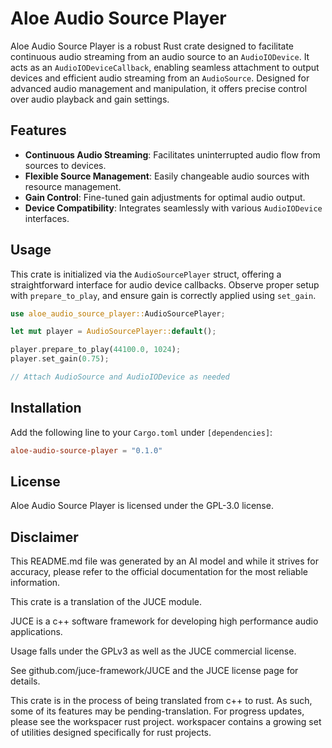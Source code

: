 # Aloe Audio Source Player

Aloe Audio Source Player is a robust Rust crate designed to facilitate continuous audio streaming from an audio source to an `AudioIODevice`. It acts as an `AudioIODeviceCallback`, enabling seamless attachment to output devices and efficient audio streaming from an `AudioSource`. Designed for advanced audio management and manipulation, it offers precise control over audio playback and gain settings.

## Features
- **Continuous Audio Streaming**: Facilitates uninterrupted audio flow from sources to devices.
- **Flexible Source Management**: Easily changeable audio sources with resource management.
- **Gain Control**: Fine-tuned gain adjustments for optimal audio output.
- **Device Compatibility**: Integrates seamlessly with various `AudioIODevice` interfaces.

## Usage
This crate is initialized via the `AudioSourcePlayer` struct, offering a straightforward interface for audio device callbacks. Observe proper setup with `prepare_to_play`, and ensure gain is correctly applied using `set_gain`.

```rust
use aloe_audio_source_player::AudioSourcePlayer;

let mut player = AudioSourcePlayer::default();

player.prepare_to_play(44100.0, 1024);
player.set_gain(0.75);

// Attach AudioSource and AudioIODevice as needed
```

## Installation
Add the following line to your `Cargo.toml` under `[dependencies]`:

```toml
aloe-audio-source-player = "0.1.0"
```

## License
Aloe Audio Source Player is licensed under the GPL-3.0 license.

## Disclaimer
This README.md file was generated by an AI model and while it strives for accuracy, please refer to the official documentation for the most reliable information.

This crate is a translation of the JUCE module.

JUCE is a c++ software framework for developing high performance audio applications.

Usage falls under the GPLv3 as well as the JUCE commercial license.

See github.com/juce-framework/JUCE and the JUCE license page for details.

This crate is in the process of being translated from c++ to rust. As such, some of its features may be pending-translation. For progress updates, please see the workspacer rust project. workspacer contains a growing set of utilities designed specifically for rust projects.
